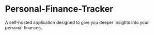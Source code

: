 # Personal-Finance-Tracker
A self-hosted application designed to give you deeper insights into your personal finances.
